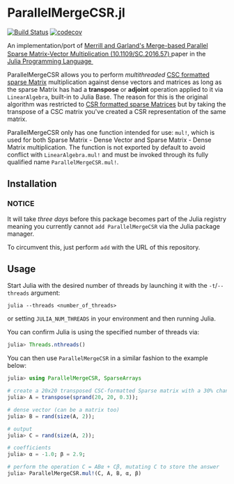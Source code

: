 # ParallelMergeCSR.jl

[![Build Status](https://github.com/QuEraComputing/Bloqade.jl/workflows/CI/badge.svg)](https://github.com/QuEraComputing/Bloqade.jl/actions)
[![codecov](https://codecov.io/gh/QuEraComputing/ParallelMergeCSR.jl/branch/main/graph/badge.svg?token=P0UCC5CAVB)](https://codecov.io/gh/QuEraComputing/ParallelMergeCSR.jl)

<p>
An implementation/port of <a href="https://rd.yyrcd.com/CUDA/2022-03-14-Merge-based%20Parallel%20Sparse%20Matrix-Vector%20Multiplication.pdf"> Merrill and Garland's Merge-based Parallel Sparse Matrix-Vector Multiplication (10.1109/SC.2016.57) </a> paper in 
the &nbsp;
    <a href="https://julialang.org">
        <img src="https://raw.githubusercontent.com/JuliaLang/julia-logo-graphics/master/images/julia.ico" width="16em">
        Julia Programming Language
    </a>
    &nbsp;
</p>

ParallelMergeCSR allows you to perform *multithreaded* [CSC formatted sparse Matrix](https://en.wikipedia.org/wiki/Sparse_matrix#Compressed_sparse_column_.28CSC_or_CCS.29) multiplication against dense vectors and matrices as long as the sparse Matrix has had a **transpose** or **adjoint** operation applied to it via `LinearAlgebra`, built-in to Julia Base. The reason for this is the original algorithm was restricted to [CSR formatted sparse Matrices](https://en.wikipedia.org/wiki/Sparse_matrix#Compressed_sparse_row_(CSR,_CRS_or_Yale_format)) but by taking the transpose of a CSC matrix you've created a CSR representation of the same matrix.

ParallelMergeCSR only has one function intended for use: `mul!`, which is used for both Sparse Matrix - Dense Vector and Sparse Matrix - Dense Matrix multiplication. The function is not exported by default to avoid conflict with `LinearAlgebra.mul!` and must be invoked through its fully qualified name `ParallelMergeCSR.mul!`.

## Installation

### NOTICE
It will take *three days* before this package becomes part of the Julia registry meaning you currently cannot `add ParallelMergeCSR` via the Julia package manager.

To circumvent this, just perform `add` with the URL of this repository.

## Usage

Start Julia with the desired number of threads by launching it with the `-t`/`--threads` argument:
```
julia --threads <number_of_threads>
```
or setting `JULIA_NUM_THREADS` in your environment and then running Julia.

You can confirm Julia is using the specified number of threads via:

```julia
julia> Threads.nthreads()
```

You can then use `ParallelMergeCSR` in a similar fashion to the example below:

```julia
julia> using ParallelMergeCSR, SparseArrays

# create a 20x20 transposed CSC-formatted Sparse matrix with a 30% chance of values appearing
julia> A = transpose(sprand(20, 20, 0.3));

# dense vector (can be a matrix too)
julia> B = rand(size(A, 2));

# output
julia> C = rand(size(A, 2));

# coefficients
julia> α = -1.0; β = 2.9;

# perform the operation C = ABα + Cβ, mutating C to store the answer
julia> ParallelMergeCSR.mul!(C, A, B, α, β)
```
